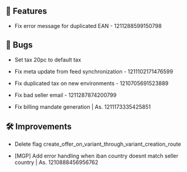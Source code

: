 ## 🚀 Features

- Fix error message for duplicated EAN - 1211288599150798


## 🐛 Bugs

- Set tax 20pc to default tax

- Fix meta update from feed synchronization - 1211102171476599

- Fix duplicated tax on new environments - 1210705691523889

- Fix bad seller email - 1211287874200799

- Fix billing mandate generation | As. 1211173335425851


## 🛠️ Improvements

- Delete flag create_offer_on_variant_through_variant_creation_route

- [MGP] Add error handling when iban country doesnt match seller country | As. 1210888456956762